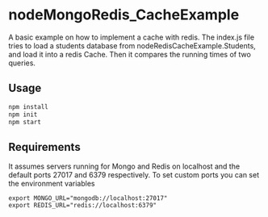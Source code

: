 # nodeMongoRedis_CacheExample

A basic example on how to implement a cache with redis. The index.js file tries to load a students database from nodeRedisCacheExample.Students, and load it into a redis Cache. Then it compares the running times of two queries.

## Usage

```bash
npm install
npm init
npm start
```

## Requirements

It assumes servers running for Mongo and Redis on localhost and the default ports 27017 and 6379 respectively. To set custom ports you can set the environment variables

```
export MONGO_URL="mongodb://localhost:27017"
export REDIS_URL="redis://localhost:6379"
```
